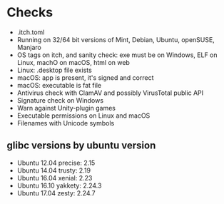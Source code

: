 # Checks

* .itch.toml
* Running on 32/64 bit versions of Mint, Debian, Ubuntu, openSUSE, Manjaro
* OS tags on itch, and sanity check: exe must be on Windows, ELF on Linux, machO on macOS, html on web
* Linux: .desktop file exists
* macOS: app is present, it's signed and correct
* macOS: executable is fat file
* Antivirus check with ClamAV and possibly VirusTotal public API
* Signature check on Windows
* Warn against Unity-plugin games
* Executable permissions on Linux and macOS
* Filenames with Unicode symbols


## glibc versions by ubuntu version

* Ubuntu 12.04 precise: 2.15
* Ubuntu 14.04 trusty: 2.19
* Ubuntu 16.04 xenial: 2.23
* Ubuntu 16.10 yakkety: 2.24.3
* Ubuntu 17.04 zesty: 2.24.7
